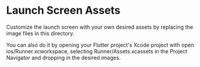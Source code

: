 # Launch Screen Assets

Customize the launch screen with your own desired assets by replacing the image files in this directory.

You can also do it by opening your Flutter project's Xcode project with open ios/Runner.xcworkspace, selecting Runner/Assets.xcassets in the Project Navigator and dropping in the desired images.
